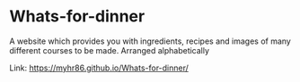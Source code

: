 # Whats-for-dinner
A website which provides you with ingredients, recipes and images of many different courses to be made. Arranged alphabetically

Link: https://myhr86.github.io/Whats-for-dinner/

